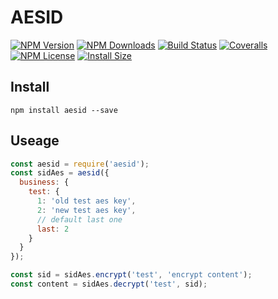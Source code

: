 # AESID

[![NPM Version][npm-image]][npm-url]
[![NPM Downloads][downloads-image]][npm-url]
[![Build Status][travis-image]][travis-url]
[![Coveralls][coveralls-image]][coveralls-url]
[![NPM License][license-image]][npm-url]
[![Install Size][install-size-image]][install-size-url]

## Install

`npm install aesid --save`

## Useage

```javascript
const aesid = require('aesid');
const sidAes = aesid({
  business: {
    test: {
      1: 'old test aes key',
      2: 'new test aes key',
      // default last one
      last: 2
    }
  }
});

const sid = sidAes.encrypt('test', 'encrypt content');
const content = sidAes.decrypt('test', sid);
```


[npm-image]: https://img.shields.io/npm/v/aesid.svg
[downloads-image]: https://img.shields.io/npm/dm/aesid.svg
[npm-url]: https://www.npmjs.org/package/aesid
[travis-image]: https://img.shields.io/travis/com/Bacra/node-aesid/master.svg?label=linux
[travis-url]: https://travis-ci.com/Bacra/node-aesid
[coveralls-image]: https://img.shields.io/coveralls/Bacra/node-aesid.svg
[coveralls-url]: https://coveralls.io/github/Bacra/node-aesid
[license-image]: https://img.shields.io/npm/l/aesid.svg
[install-size-url]: https://packagephobia.now.sh/result?p=aesid
[install-size-image]: https://packagephobia.now.sh/badge?p=aesid
